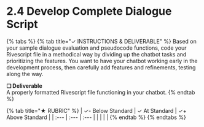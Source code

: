 # 2.4 Develop Complete Dialogue Script

{% tabs %}
{% tab title="✓  INSTRUCTIONS & DELIVERABLE" %}
Based on your sample dialogue evaluation and pseudocode functions, code your Rivescript file in a methodical way by dividing up the chatbot tasks and prioritizing the features. You want to have your chatbot working early in the development process, then carefully add features and refinements, testing along the way.

**❏ Deliverable**  
A properly formatted Rivescript file functioning in your chatbot.
{% endtab %}

{% tab title="★  RUBRIC" %}
| ✓- Below Standard | ✓ At Standard | ✓+ Above Standard |
| :--- | :--- | :--- |
|  |  |  |
{% endtab %}
{% endtabs %}

